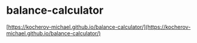 # balance-calculator
[https://kocherov-michael.github.io/balance-calculator/](https://kocherov-michael.github.io/balance-calculator/)
